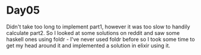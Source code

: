 # Day05

Didn't take too long to implement part1, however it was too slow to handily calculate part2. So I looked at some solutions on reddit and saw some haskell ones using foldr - I've never used foldr before so I took some time to get my head around it and implemented a solution in elixir using it.